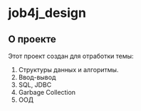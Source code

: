 # job4j_design
## О проекте
Этот проект создан для отработки темы: 
1. Структуры данных и алгоритмы.
2. Ввод-вывод
3. SQL, JDBC
4. Garbage Collection
5. ООД

